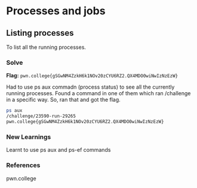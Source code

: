 # Processes and jobs

## Listing processes
To list all the running processes.

### Solve
**Flag:** `pwn.college{gSGwNM4ZzkH6k1NOv20zCYU6RZ2.QX4MDO0wiNwIzNzEzW}`

Had to use ps aux commadn (process status) to see all the currently running processes. Found a command in one of them which ran /challenge in a specific way. So, ran that and got the flag.

```bash
ps aux
/challenge/23590-run-29265
pwn.college{gSGwNM4ZzkH6k1NOv20zCYU6RZ2.QX4MDO0wiNwIzNzEzW}
```

### New Learnings
Learnt to use ps aux and ps-ef commands

### References 
pwn.college

